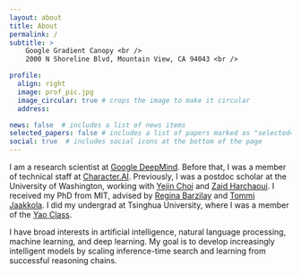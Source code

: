 ```yaml
---
layout: about
title: About
permalink: /
subtitle: >
    Google Gradient Canopy <br />
    2000 N Shoreline Blvd, Mountain View, CA 94043 <br />

profile:
  align: right
  image: prof_pic.jpg
  image_circular: true # crops the image to make it circular
  address:

news: false  # includes a list of news items
selected_papers: false # includes a list of papers marked as "selected={true}"
social: true  # includes social icons at the bottom of the page
---
```


I am a research scientist at [Google DeepMind](https://deepmind.google/).
Before that, I was a member of technical staff at [Character.AI](https://character.ai/).
Previously, I was a postdoc scholar at the University of Washington, working with [Yejin Choi](https://homes.cs.washington.edu/~yejin/) and [Zaid Harchaoui](http://faculty.washington.edu/zaid/index.html).
I received my PhD from MIT, advised by [Regina Barzilay](http://people.csail.mit.edu/regina/) and [Tommi Jaakkola](http://people.csail.mit.edu/tommi/).
I did my undergrad at Tsinghua University, where I was a member of the [Yao Class](http://iiis.tsinghua.edu.cn/en/yaoclass/).

I have broad interests in artificial intelligence, natural language processing, machine learning, and deep learning.
My goal is to develop increasingly intelligent models by scaling inference-time search and learning from successful reasoning chains.

<!-- Put your address / P.O. box / other info right below your picture. You can also disable any these elements by editing `profile` property of the YAML header of your `_pages/about.md`. Edit `_bibliography/papers.bib` and Jekyll will render your [publications page](/al-folio/publications/) automatically. -->